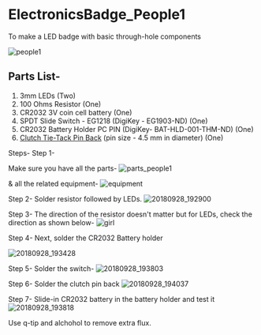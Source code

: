 # ElectronicsBadge_People1
To make a LED badge with basic through-hole components

![people1](https://user-images.githubusercontent.com/9293705/46259320-db638c80-c48c-11e8-874d-ca7f8142ea65.png)


## Parts List-

1. 3mm LEDs (Two)
2. 100 Ohms Resistor (One)
3. CR2032 3V coin cell battery (One)
4. SPDT Slide Switch - EG1218 (DigiKey - EG1903-ND) (One)
5. CR2032 Battery Holder PC PIN (DigiKey- BAT-HLD-001-THM-ND) (One)
6. [Clutch Tie-Tack Pin Back](https://www.amazon.com/gp/product/B0759PMB12/ref=oh_aui_search_detailpage?ie=UTF8&psc=1) (pin size - 4.5 mm in diameter) (One)


Steps-
Step 1-

Make sure you have all the parts-
![parts_people1](https://user-images.githubusercontent.com/9293705/46604282-905c0180-caaa-11e8-970c-9213989d36d4.png)

& all the related equipment- 
![equipment](https://user-images.githubusercontent.com/9293705/46604088-e4b2b180-caa9-11e8-815c-aa7beda94b09.png)

Step 2-
Solder resistor followed by LEDs. 
![20180928_192900](https://user-images.githubusercontent.com/9293705/46609226-2187a400-cabc-11e8-8dc1-03a8400c622e.jpg)

Step 3- 
The direction of the resistor doesn't matter but for LEDs, check the direction as shown below-
![girl](https://user-images.githubusercontent.com/9293705/46609271-49770780-cabc-11e8-95d3-6e04298b56a7.png)

Step 4-
Next, solder the CR2032 Battery holder

![20180928_193428](https://user-images.githubusercontent.com/9293705/46609400-9b1f9200-cabc-11e8-8cb3-a6eb95025ac4.jpg)

Step 5-
Solder the switch-
![20180928_193803](https://user-images.githubusercontent.com/9293705/46609480-e46fe180-cabc-11e8-8ef5-d95bfb46ace6.jpg)


Step 6-
Solder the clutch pin back
![20180928_194037](https://user-images.githubusercontent.com/9293705/46609508-fd789280-cabc-11e8-9d69-2ee923d272d2.jpg)


Step 7-
Slide-in CR2032 battery in the battery holder and test it
![20180928_193818](https://user-images.githubusercontent.com/9293705/46609533-197c3400-cabd-11e8-847b-24435ac3fc0b.jpg)


Use q-tip and alchohol to remove extra flux. 
